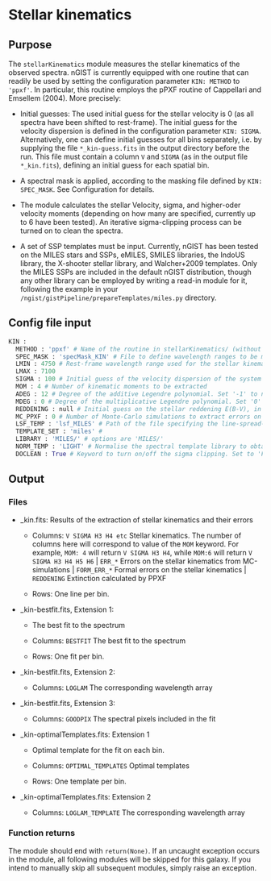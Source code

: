 # Stellar kinematics

## Purpose 
The `stellarKinematics` module measures the stellar kinematics of the observed spectra. nGIST is currently equipped with one routine that can readily be used by setting the configuration parameter `KIN: METHOD` to `'ppxf'`. In particular, this routine employs the pPXF routine of Cappellari and Emsellem (2004). More precisely:

- Initial guesses: The used initial guess for the stellar velocity is 0 (as all spectra have been shifted to rest-frame). The initial guess for the velocity dispersion is defined in the configuration parameter `KIN: SIGMA`. Alternatively, one can define initial guesses for all bins separately, i.e. by supplying the file `*_kin-guess.fits` in the output directory before the run. This file must contain a column `V` and `SIGMA` (as in the output file `*_kin.fits`), defining an initial guess for each spatial bin.

- A spectral mask is applied, according to the masking file defined by `KIN: SPEC_MASK`. See Configuration for details.

- The module calculates the stellar Velocity, sigma, and higher-oder velocity moments (depending on how many are specified, currently up to 6 have been tested). An iterative sigma-clipping process can be turned on to clean the spectra.

- A set of SSP templates must be input. Currently, nGIST has been tested on the MILES stars and SSPs, eMILES, SMILES libraries, the IndoUS library, the X-shooter stellar library, and Walcher+2009 templates. Only the MILES SSPs are included in the default nGIST distribution, though any other library can be employed by writing a read-in module for it, following the example in your `/ngist/gistPipeline/prepareTemplates/miles.py` directory. 

## Config file input 

```py
KIN :
  METHOD : 'ppxf' # Name of the routine in stellarKinematics/ (without .py) to perform the tasks. Set 'False' to turn off module. Set 'ppxf' to use the standard GIST implementation, exploiting the pPXF routine of Cappellari & Emsellem (2004).
  SPEC_MASK : 'specMask_KIN' # File to define wavelength ranges to be masked during the stellar kinematics fit. The specified path is relative to the configDir path in defaultDir.
  LMIN : 4750 # Rest-frame wavelength range used for the stellar kinematics analysis [in Angst.]
  LMAX : 7100
  SIGMA : 100 # Initial guess of the velocity dispersion of the system [in km/s]
  MOM : 4 # Number of kinematic moments to be extracted
  ADEG : 12 # Degree of the additive Legendre polynomial. Set '-1' to not include any additive polynomials
  MDEG : 0 # Degree of the multiplicative Legendre polynomial. Set '0' to not include any multiplicative polynomials
  REDDENING : null # Initial guess on the stellar reddening E(B-V), in order to measure the stellar reddening. Note: This cannot be used together with multiplicative polynomials.
  MC_PPXF : 0 # Number of Monte-Carlo simulations to extract errors on the stellar kinematics. Formal errors are saved in any case.
  LSF_TEMP : 'lsf_MILES' # Path of the file specifying the line-spread-function of the spectral templates. The specified path is relative to the configDir path in defaultDir.
  TEMPLATE_SET : 'miles' # 
  LIBRARY : 'MILES/' # options are 'MILES/'
  NORM_TEMP : 'LIGHT' # Normalise the spectral template library to obtain light- or mass-weighted results [LIGHT / MASS]
  DOCLEAN : True # Keyword to turn on/off the sigma clipping. Set to 'False' for testing.
```

## Output 

### Files

- _kin.fits: Results of the extraction of stellar kinematics and their errors

    - Columns: `V SIGMA H3 H4 etc` Stellar kinematics. The number of columns here will correspond to value of the `MOM` keyword. For example, `MOM: 4` will return `V SIGMA H3 H4`, while `MOM:6` will return `V SIGMA H3 H4 H5 H6`  | `ERR_*` Errors on the stellar kinematics from MC-simulations | `FORM_ERR_*` Formal errors on the stellar kinematics | `REDDENING` Extinction calculated by PPXF

    - Rows: One line per bin.

- _kin-bestfit.fits, Extension 1:

    - The best fit to the spectrum

    - Columns: `BESTFIT` The best fit to the spectrum

    - Rows: One fit per bin.

- _kin-bestfit.fits, Extension 2:

    - Columns: `LOGLAM` The corresponding wavelength array

- _kin-bestfit.fits, Extension 3:

    - Columns: `GOODPIX` The spectral pixels included in the fit

- _kin-optimalTemplates.fits: Extension 1

    - Optimal template for the fit on each bin.

    - Columns: `OPTIMAL_TEMPLATES` Optimal templates

    - Rows: One template per bin.

- _kin-optimalTemplates.fits: Extension 2

    - Columns: `LOGLAM_TEMPLATE` The corresponding wavelength array

### Function returns

The module should end with `return(None)`. If an uncaught exception occurs in the module, all following modules will be skipped for this galaxy. If you intend to manually skip all subsequent modules, simply raise an exception.
